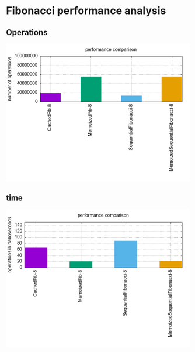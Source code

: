 # Fibonacci performance analysis

## Operations

![Operations](graphics/operations_fibonacci.png)

## time
![Time](graphics/time_fibonacci.png)
